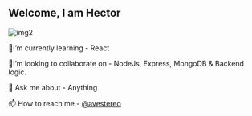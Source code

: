 ## Welcome, I am Hector
![img2](https://user-images.githubusercontent.com/58500221/87235985-0d807d00-c3db-11ea-921a-ab709db06678.JPG)



🧐I’m currently learning - React

🤝I’m looking to collaborate on - NodeJs, Express, MongoDB & Backend logic.

💬 Ask me about - Anything

📫 How to reach me - [@avestereo](https://www.twitter.com/avestereo)


